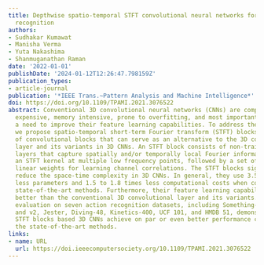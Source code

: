 ```yaml
---
title: Depthwise spatio-temporal STFT convolutional neural networks for human action
  recognition
authors:
- Sudhakar Kumawat
- Manisha Verma
- Yuta Nakashima
- Shanmuganathan Raman
date: '2022-01-01'
publishDate: '2024-01-12T12:26:47.798159Z'
publication_types:
- article-journal
publication: '*IEEE Trans.~Pattern Analysis and Machine Intelligence*'
doi: https://doi.org/10.1109/TPAMI.2021.3076522
abstract: Conventional 3D convolutional neural networks (CNNs) are computationally
  expensive, memory intensive, prone to overfitting, and most importantly, there is
  a need to improve their feature learning capabilities. To address these issues,
  we propose spatio-temporal short-term Fourier transform (STFT) blocks, a new class
  of convolutional blocks that can serve as an alternative to the 3D convolutional
  layer and its variants in 3D CNNs. An STFT block consists of non-trainable convolution
  layers that capture spatially and/or temporally local Fourier information using
  an STFT kernel at multiple low frequency points, followed by a set of trainable
  linear weights for learning channel correlations. The STFT blocks significantly
  reduce the space-time complexity in 3D CNNs. In general, they use 3.5 to 4.5 times
  less parameters and 1.5 to 1.8 times less computational costs when compared to the
  state-of-the-art methods. Furthermore, their feature learning capabilities are significantly
  better than the conventional 3D convolutional layer and its variants. Our extensive
  evaluation on seven action recognition datasets, including Something-Something v1
  and v2, Jester, Diving-48, Kinetics-400, UCF 101, and HMDB 51, demonstrate that
  STFT blocks based 3D CNNs achieve on par or even better performance compared to
  the state-of-the-art methods.
links:
- name: URL
  url: https://doi.ieeecomputersociety.org/10.1109/TPAMI.2021.3076522
---
```

